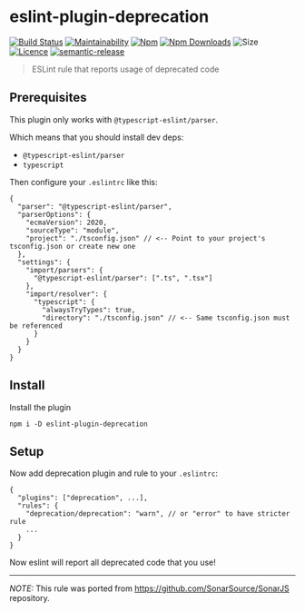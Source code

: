 # eslint-plugin-deprecation

[![Build Status](https://travis-ci.org/gund/eslint-plugin-deprecation.svg?branch=master)](https://travis-ci.org/gund/eslint-plugin-deprecation)
[![Maintainability](https://api.codeclimate.com/v1/badges/75faccce723e7021b790/maintainability)](https://codeclimate.com/github/gund/eslint-plugin-deprecation/maintainability)
[![Npm](https://img.shields.io/npm/v/eslint-plugin-deprecation.svg)](https://www.npmjs.com/package/eslint-plugin-deprecation)
[![Npm Downloads](https://img.shields.io/npm/dt/eslint-plugin-deprecation.svg)](https://www.npmjs.com/package/eslint-plugin-deprecation)
![Size](https://badgen.net/bundlephobia/minzip/eslint-plugin-deprecation)
[![Licence](https://img.shields.io/npm/l/eslint-plugin-deprecation.svg?maxAge=2592000)](https://github.com/gund/eslint-plugin-deprecation/blob/master/LICENSE)
[![semantic-release](https://img.shields.io/badge/%20%20%F0%9F%93%A6%F0%9F%9A%80-semantic--release-e10079.svg)](https://github.com/semantic-release/semantic-release)

> ESLint rule that reports usage of deprecated code

## Prerequisites

This plugin only works with `@typescript-eslint/parser`.

Which means that you should install dev deps:

- `@typescript-eslint/parser`
- `typescript`

Then configure your `.eslintrc` like this:

```jsonc
{
  "parser": "@typescript-eslint/parser",
  "parserOptions": {
    "ecmaVersion": 2020,
    "sourceType": "module",
    "project": "./tsconfig.json" // <-- Point to your project's tsconfig.json or create new one
  },
  "settings": {
    "import/parsers": {
      "@typescript-eslint/parser": [".ts", ".tsx"]
    },
    "import/resolver": {
      "typescript": {
        "alwaysTryTypes": true,
        "directory": "./tsconfig.json" // <-- Same tsconfig.json must be referenced
      }
    }
  }
}
```

## Install

Install the plugin

```
npm i -D eslint-plugin-deprecation
```

## Setup

Now add deprecation plugin and rule to your `.eslintrc`:

```jsonc
{
  "plugins": ["deprecation", ...],
  "rules": {
    "deprecation/deprecation": "warn", // or "error" to have stricter rule
    ...
  }
}
```

Now eslint will report all deprecated code that you use!

---

_NOTE:_ This rule was ported from https://github.com/SonarSource/SonarJS repository.
